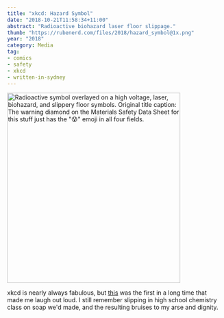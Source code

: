 ```yaml
---
title: "xkcd: Hazard Symbol"
date: "2018-10-21T11:58:34+11:00"
abstract: "Radioactive biohazard laser floor slippage."
thumb: "https://rubenerd.com/files/2018/hazard_symbol@1x.png"
year: "2018"
category: Media
tag:
- comics
- safety
- xkcd
- written-in-sydney
---
```

<p><img src="https://rubenerd.com/files/2018/hazard_symbol@1x.png" srcset="https://rubenerd.com/files/2018/hazard_symbol@1x.png 1x, https://rubenerd.com/files/2018/hazard_symbol@2x.png 2x" alt="Radioactive symbol overlayed on a high voltage, laser, biohazard, and slippery floor symbols. Original title caption: The warning diamond on the Materials Safety Data Sheet for this stuff just has the &quot;😰&quot; emoji in all four fields."  style="width:404px; height:444px;" /></p>

xkcd is nearly always fabulous, but [this] was the first in a long time that made me laugh out loud. I still remember slipping in high school chemistry class on soap we'd made, and the resulting bruises to my arse and dignity.

[this]: https://xkcd.com/2038/

